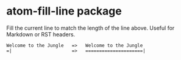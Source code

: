 # atom-fill-line package

Fill the current line to match the length of the line above. Useful for Markdown or RST headers.

```
Welcome to the Jungle   =>   Welcome to the Jungle
=|                      =>   =====================|
```
